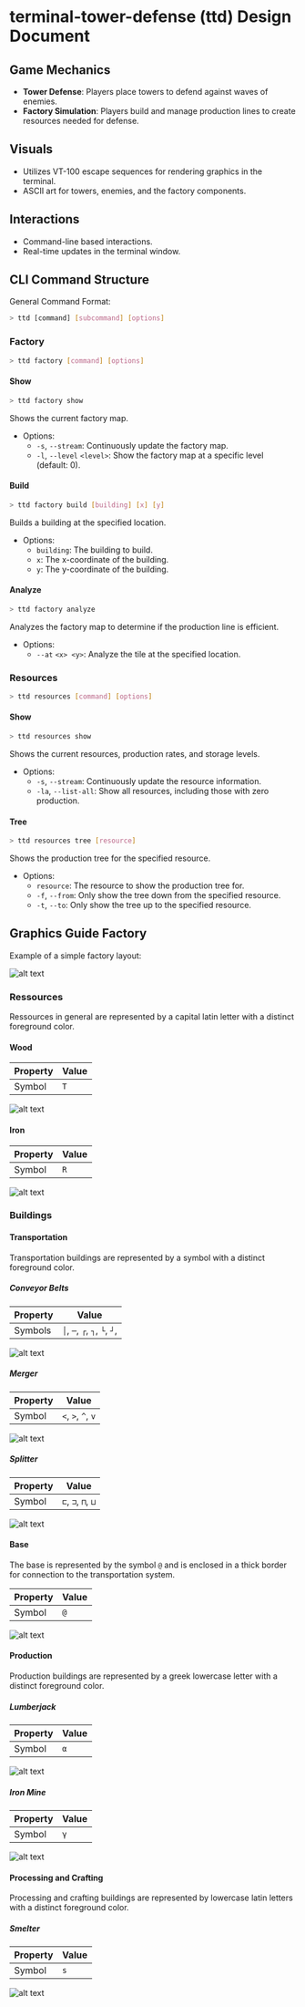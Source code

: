 # terminal-tower-defense (ttd) Design Document

## Game Mechanics
- **Tower Defense**: Players place towers to defend against waves of enemies.
- **Factory Simulation**: Players build and manage production lines to create resources needed for defense.

## Visuals
- Utilizes VT-100 escape sequences for rendering graphics in the terminal.
- ASCII art for towers, enemies, and the factory components.

## Interactions
- Command-line based interactions.
- Real-time updates in the terminal window.

## CLI Command Structure

General Command Format:

```bash
> ttd [command] [subcommand] [options]
```

### Factory

```bash
> ttd factory [command] [options]
```

#### Show

```bash
> ttd factory show
```

Shows the current factory map. 

- Options:
  - `-s`, `--stream`: Continuously update the factory map.
  - `-l`, `--level` `<level>`: Show the factory map at a specific level (default: 0).

#### Build

```bash
> ttd factory build [building] [x] [y]
```

Builds a building at the specified location.

- Options:
  - `building`: The building to build.
  - `x`: The x-coordinate of the building.
  - `y`: The y-coordinate of the building.

#### Analyze

```bash
> ttd factory analyze
```

Analyzes the factory map to determine if the production line is efficient.

- Options:
  - `--at` `<x> <y>`: Analyze the tile at the specified location.

### Resources

```bash
> ttd resources [command] [options]
```

#### Show

```bash
> ttd resources show
```

Shows the current resources, production rates, and storage levels.

- Options:
  - `-s`, `--stream`: Continuously update the resource information.
  - `-la`, `--list-all`: Show all resources, including those with zero production.

#### Tree

```bash
> ttd resources tree [resource]
```

Shows the production tree for the specified resource.

- Options:
  - `resource`: The resource to show the production tree for.
  - `-f`, `--from`: Only show the tree down from the specified resource.
  - `-t`, `--to`: Only show the tree up to the specified resource.

## Graphics Guide Factory

Example of a simple factory layout:

![alt text](res/image-9.png)

### Ressources

Ressources in general are represented by a capital latin letter with a distinct foreground color.

#### Wood

| Property | Value |
| -------- | ----- |
| Symbol   | `T`   |

![alt text](res/image.png)

#### Iron

| Property | Value |
| -------- | ----- |
| Symbol   | `R`   |

![alt text](res/image-6.png)

### Buildings

#### Transportation

Transportation buildings are represented by a symbol with a distinct foreground color.

##### Conveyor Belts

| Property | Value                         |
| -------- | ----------------------------- |
| Symbols  | `│`, `─`, `┌`, `┐`, `└`, `┘`, |

![alt text](res/image-5.png)

##### Merger

| Property | Value |
| -------- | ----- |
| Symbol   | `<`, `>`, `^`, `v` |

![alt text](res/image-4.png)

##### Splitter

| Property | Value              |
| -------- | ------------------ |
| Symbol   | `⊏`, `⊐`, `⊓`, `⊔` |

![alt text](res/image-3.png)

#### Base

The base is represented by the symbol `@` and is enclosed in a thick border for connection to the transportation system.

| Property | Value |
| -------- | ----- |
| Symbol   | `@`   |

![alt text](res/image-2.png)


#### Production

Production buildings are represented by a greek lowercase letter with a distinct foreground color.

##### Lumberjack

| Property | Value |
| -------- | ----- |
| Symbol   | `α`   |

![alt text](res/image-1.png)

##### Iron Mine

| Property | Value |
| -------- | ----- |
| Symbol   | `γ`   |

![alt text](res/image-7.png)

#### Processing and Crafting

Processing and crafting buildings are represented by lowercase latin letters with a distinct foreground color.

##### Smelter

| Property | Value |
| -------- | ----- |
| Symbol   | `s`   |

![alt text](res/image-8.png)